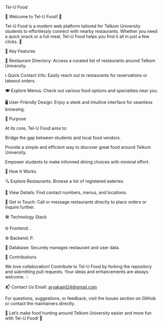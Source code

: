 Tel-U Food

🎉 Welcome to Tel-U Food! 🎉

Tel-U Food is a modern web platform tailored for Telkom University students to effortlessly connect with nearby restaurants. Whether you need a quick snack or a full meal, Tel-U Food helps you find it all in just a few clicks. 🌟

🚀 Key Features

📂 Restaurant Directory: Access a curated list of restaurants around Telkom University.

📞 Quick Contact Info: Easily reach out to restaurants for reservations or takeout orders.

🍽️ Explore Menus: Check out various food options and specialties near you.

🖥️ User-Friendly Design: Enjoy a sleek and intuitive interface for seamless browsing.

🎯 Purpose

At its core, Tel-U Food aims to:

Bridge the gap between students and local food vendors.

Provide a simple and efficient way to discover great food around Telkom University.

Empower students to make informed dining choices with minimal effort.

📖 How It Works

🔍 Explore Restaurants: Browse a list of registered eateries.

📝 View Details: Find contact numbers, menus, and locations.

📲 Get in Touch: Call or message restaurants directly to place orders or inquire further.

🛠️ Technology Stack

🌐 Frontend: .

⚙️ Backend: P.

💾 Database: Securely manages restaurant and user data.

🤝 Contributions

We love collaboration! Contribute to Tel-U Food by forking the repository and submitting pull requests. Your ideas and enhancements are always welcome. 💡

📬 Contact Us
Email: aryakaml24@gmail.com

For questions, suggestions, or feedback, visit the Issues section on GitHub or contact the maintainers directly.

🌟 Let’s make food hunting around Telkom University easier and more fun with Tel-U Food! 🌟

